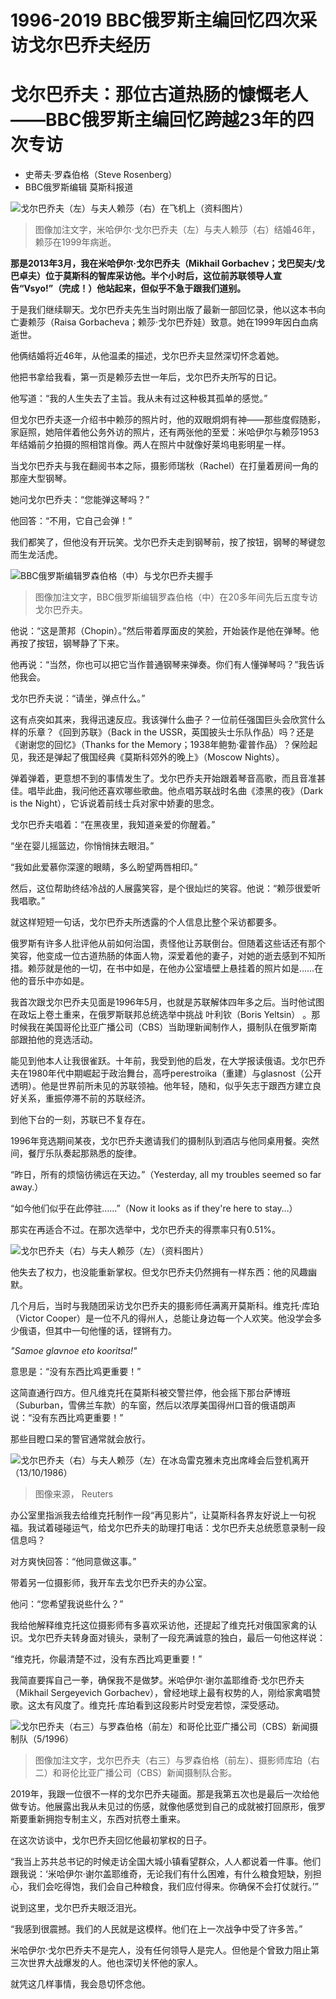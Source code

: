 # 1996-2019 BBC俄罗斯主编回忆四次采访戈尔巴乔夫经历

#  戈尔巴乔夫：那位古道热肠的慷慨老人——BBC俄罗斯主编回忆跨越23年的四次专访

  * 史蒂夫·罗森伯格（Steve Rosenberg） 
  * BBC俄罗斯编辑 莫斯科报道 


![戈尔巴乔夫（左）与夫人赖莎（右）在飞机上（资料图片）](_125801630_gorbachevraisaphoto4.jpg)

> 图像加注文字，米哈伊尔·戈尔巴乔夫（左）与夫人赖莎（右）结婚46年，赖莎在1999年病逝。

**那是2013年3月，我在米哈伊尔·戈尔巴乔夫（Mikhail Gorbachev；戈巴契夫/戈巴卓夫）位于莫斯科的智库采访他。半个小时后，这位前苏联领导人宣告“Vsyo!”（完成！）他站起来，但似乎不急于跟我们道别。**

于是我们继续聊天。戈尔巴乔夫先生当时刚出版了最新一部回忆录，他以这本书向亡妻赖莎（Raisa Gorbacheva；赖莎·戈尔巴乔娃）致意。她在1999年因白血病逝世。

他俩结婚将近46年，从他温柔的描述，戈尔巴乔夫显然深切怀念着她。

他把书拿给我看，第一页是赖莎去世一年后，戈尔巴乔夫所写的日记。

他写道：“我的人生失去了主旨。我从未有过这种极其孤单的感觉。”

但戈尔巴乔夫逐一介绍书中赖莎的照片时，他的双眼炯炯有神——那些度假随影，家庭照，她陪伴着他公务外访的照片，还有两张他的至爱：米哈伊尔与赖莎1953年结婚前夕拍摄的照相馆肖像。两人在照片中就像好莱坞电影明星一样。

当戈尔巴乔夫与我在翻阅书本之际，摄影师瑞秋（Rachel）在打量着房间一角的那座大型钢琴。

她问戈尔巴乔夫：“您能弹这琴吗？”

他回答：“不用，它自己会弹！”

我们都笑了，但他没有开玩笑。戈尔巴乔夫走到钢琴前，按了按钮，钢琴的琴键忽而生龙活虎。

![BBC俄罗斯编辑罗森伯格（中）与戈尔巴乔夫握手](_125801627_gorbachevinterviewphoto.jpg)

> 图像加注文字，BBC俄罗斯编辑罗森伯格（中）在20多年间先后五度专访戈尔巴乔夫。

他说：“这是萧邦（Chopin）。”然后带着厚面皮的笑脸，开始装作是他在弹琴。他再按了按钮，钢琴静了下来。

他再说：“当然，你也可以把它当作普通钢琴来弹奏。你们有人懂弹琴吗？”我告诉他我会。

戈尔巴乔夫说：“请坐，弹点什么。”

这有点突如其来，我得迅速反应。我该弹什么曲子？一位前任强国巨头会欣赏什么样的乐章？《回到苏联》（Back in the USSR，英国披头士乐队作品）吗？还是《谢谢您的回忆》（Thanks for the Memory；1938年鲍勃·霍普作品）？保险起见，我还是弹起了俄国经典《莫斯科郊外的晚上》（Moscow Nights）。

弹着弹着，更意想不到的事情发生了。戈尔巴乔夫开始跟着琴音高歌，而且音准甚佳。唱毕此曲，我问他还喜欢哪些歌曲。他点唱苏联战时名曲《漆黑的夜》（Dark is the Night），它诉说着前线士兵对家中娇妻的思念。

戈尔巴乔夫唱着：“在黑夜里，我知道亲爱的你醒着。”

“坐在婴儿摇篮边，你悄悄抹去眼泪。”

“我如此爱慕你深邃的眼睛，多么盼望两唇相印。”

然后，这位帮助终结冷战的人展露笑容，是个很灿烂的笑容。他说：“赖莎很爱听我唱歌。”

就这样短短一句话，戈尔巴乔夫所透露的个人信息比整个采访都要多。

俄罗斯有许多人批评他从前如何治国，责怪他让苏联倒台。但随着这些话还有那个笑容，他变成一位古道热肠的体面人物，深爱着他的妻子，对她的逝去感到不知所措。赖莎就是他的一切，在书中如是，在他办公室墙壁上悬挂着的照片如是……在他的音乐中亦如是。


我首次跟戈尔巴乔夫见面是1996年5月，也就是苏联解体四年多之后。当时他试图在政坛上卷土重来，在俄罗斯联邦总统选举中挑战 叶利钦（Boris Yeltsin）  。那时候我在美国哥伦比亚广播公司（CBS）当助理新闻制作人，摄制队在俄罗斯南部跟拍他的竞选活动。

能见到他本人让我很雀跃。十年前，我受到他的启发，在大学报读俄语。戈尔巴乔夫在1980年代中期崛起于政治舞台，高呼perestroika（重建）与glasnost（公开透明）。他是世界前所未见的苏联领袖。他年轻，随和，似乎矢志于跟西方建立良好关系，重振停滞不前的苏联经济。

到他下台的一刻，苏联已不复存在。

1996年竞选期间某夜，戈尔巴乔夫邀请我们的摄制队到酒店与他同桌用餐。突然间，餐厅乐队奏起那熟悉的旋律。

“昨日，所有的烦恼彷彿远在天边。”（Yesterday, all my troubles seemed so far away.）

“如今他们似乎在此停驻……”（Now it looks as if they're here to stay…）

那实在再适合不过。在那次选举中，戈尔巴乔夫的得票率只有0.51%。

![戈尔巴乔夫（右）与夫人赖莎（左）（资料图片）](_125802320_gorbachevraisaphoto2-1.jpg)

他失去了权力，也没能重新掌权。但戈尔巴乔夫仍然拥有一样东西：他的风趣幽默。

几个月后，当时与我随团采访戈尔巴乔夫的摄影师任满离开莫斯科。维克托·库珀（Victor Cooper）是一位不凡的得州人，总能让身边每一个人欢笑。他没学会多少俄语，但其中一句他懂的话，铿锵有力。

_"Samoe glavnoe eto kooritsa!"_

意思是：“没有东西比鸡更重要！”

这简直通行四方。但凡维克托在莫斯科被交警拦停，他会摇下那台萨博班（Suburban，雪佛兰车款）的车窗，然后以浓厚美国得州口音的俄语朗声说：“没有东西比鸡更重要！”

那些目瞪口呆的警官通常就会放行。

![戈尔巴乔夫（右）与夫人赖莎（左）在冰岛雷克雅未克出席峰会后登机离开（13/10/1986）](_126537291_212131.2022-08-30t212031z_827493170_rc217498b5mr_rtrmadp_3_russia-gorbachev.jpg)

> 图像来源，  Reuters

办公室里指派我去给维克托制作一段“再见影片”，让莫斯科各界友好说上一句祝福。我试着碰碰运气，给戈尔巴乔夫的助理打电话：戈尔巴乔夫总统愿意录制一段信息吗？

对方爽快回答：“他同意做这事。”

带着另一位摄影师，我开车去戈尔巴乔夫的办公室。

他问：“您希望我说些什么？”

我给他解释维克托这位摄影师有多喜欢采访他，还提起了维克托对俄国家禽的认识。戈尔巴乔夫转身面对镜头，录制了一段充满诚意的独白，最后一句他这样说：

“维克托，你最清楚不过，没有东西比鸡更重要！”

我简直要挥自己一拳，确保我不是做梦。米哈伊尔·谢尔盖耶维奇·戈尔巴乔夫（Mikhail Sergeyevich Gorbachev），曾经地球上最有权势的人，刚给家禽唱赞歌。这太有风度了。维克托·库珀看到这段影片时受宠若惊，深受感动。

![戈尔巴乔夫（右三）与罗森伯格（前左）和哥伦比亚广播公司（CBS）新闻摄制队（5/1996）](_125802322_whatsappimage2022-07-06at11.05.25am.jpg)

> 图像加注文字，戈尔巴乔夫（右三）与罗森伯格（前左）、摄影师库珀（右二）和哥伦比亚广播公司（CBS）新闻摄制队合影。

2019年，我跟一位很不一样的戈尔巴乔夫碰面。那是我第五次也是最后一次给他做专访。他展露出我从未见过的伤感，就像他感觉到自己的成就被打回原形，俄罗斯要重新拥抱专制主义，东西对抗卷土重来。

在这次访谈中，戈尔巴乔夫回忆他最初掌权的日子。

“我当上苏共总书记的时候走访全国大城小镇看望群众，人人都说着一件事。他们跟我说：‘米哈伊尔·谢尔盖耶维奇，无论我们有什么困难，有什么粮食短缺，别担心，我们会吃得饱，我们会自己种粮食，我们应付得来。你确保不会打仗就行。’”

说到这里，戈尔巴乔夫眼泛泪光。

“我感到很震撼。我们的人民就是这模样。他们在上一次战争中受了许多苦。”

米哈伊尔·戈尔巴乔夫不是完人，没有任何领导人是完人。但他是个曾致力阻止第三次世界大战爆发的人。他也深切关怀他的家人。

就凭这几样事情，我会恳切怀念他。



